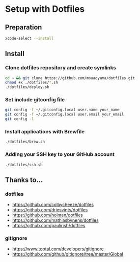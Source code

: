 # Setup with Dotfiles

## Preparation

```bash
xcode-select --install
```

## Install

### Clone dotfiles repository and create symlinks

```bash
cd ~ && git clone https://github.com/mouaoyama/dotfiles.git
chmod +x ./dotfiles/*.sh
./dotfiles/deploy.sh
```

### Set include gitconfig file

```bash
git config -f ~/.gitconfig.local user.name your_name
git config -f ~/.gitconfig.local user.email your_email
git config -l
```

### Install applications with Brewfile

```bash
./dotfiles/brew.sh
```

### Adding your SSH key to your GitHub account

```bash
./dotfiles/ssh.sh
```

## Thanks to...

### dotfiles

- https://github.com/colbycheeze/dotfiles
- https://github.com/driesvints/dotfiles
- https://github.com/holman/dotfiles
- https://github.com/mathiasbynens/dotfiles
- https://github.com/paulirish/dotfiles

### gitignore

- https://www.toptal.com/developers/gitignore
- https://github.com/github/gitignore/tree/master/Global
